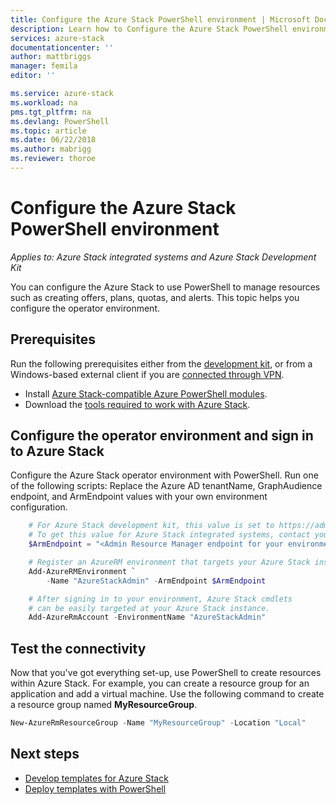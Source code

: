 ```yaml
---
title: Configure the Azure Stack PowerShell environment | Microsoft Docs
description: Learn how to Configure the Azure Stack PowerShell environment.
services: azure-stack
documentationcenter: ''
author: mattbriggs
manager: femila
editor: ''

ms.service: azure-stack
ms.workload: na
pms.tgt_pltfrm: na
ms.devlang: PowerShell
ms.topic: article
ms.date: 06/22/2018
ms.author: mabrigg
ms.reviewer: thoroe
---
```


# Configure the Azure Stack PowerShell environment

*Applies to: Azure Stack integrated systems and Azure Stack Development Kit*

You can configure the Azure Stack to use PowerShell to manage resources such as creating offers, plans, quotas, and alerts. This topic helps you configure the operator environment.

## Prerequisites

Run the following prerequisites either from the [development kit](azure-stack-connect-azure-stack.md#connect-to-azure-stack-with-remote-desktop), or from a Windows-based external client if you are [connected through VPN](azure-stack-connect-azure-stack.md#connect-to-azure-stack-with-vpn). 

 - Install [Azure Stack-compatible Azure PowerShell modules](azure-stack-powershell-install.md).  
 - Download the [tools required to work with Azure Stack](azure-stack-powershell-download.md).  

## Configure the operator environment and sign in to Azure Stack

Configure the Azure Stack operator environment with PowerShell. Run one of the following scripts: Replace the Azure AD tenantName, GraphAudience endpoint, and ArmEndpoint values with your own environment configuration.

````PowerShell  
    # For Azure Stack development kit, this value is set to https://adminmanagement.local.azurestack.external.
    # To get this value for Azure Stack integrated systems, contact your service provider.
    $ArmEndpoint = "<Admin Resource Manager endpoint for your environment>"

    # Register an AzureRM environment that targets your Azure Stack instance
    Add-AzureRMEnvironment `
        -Name "AzureStackAdmin" -ArmEndpoint $ArmEndpoint

    # After signing in to your environment, Azure Stack cmdlets
    # can be easily targeted at your Azure Stack instance.
    Add-AzureRmAccount -EnvironmentName "AzureStackAdmin"
````

## Test the connectivity

Now that you've got everything set-up, use PowerShell to create resources within Azure Stack. For example, you can create a resource group for an application and add a virtual machine. Use the following command to create a resource group named **MyResourceGroup**.

```powershell
New-AzureRmResourceGroup -Name "MyResourceGroup" -Location "Local"
```

## Next steps

 - [Develop templates for Azure Stack](user/azure-stack-develop-templates.md)
 - [Deploy templates with PowerShell](user/azure-stack-deploy-template-powershell.md)
